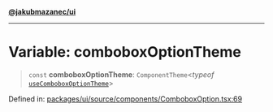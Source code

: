 [**@jakubmazanec/ui**](../README.md)

---

# Variable: comboboxOptionTheme

> `const` **comboboxOptionTheme**: `ComponentTheme`\<_typeof_
> [`useComboboxOptionTheme`](useComboboxOptionTheme.md)\>

Defined in:
[packages/ui/source/components/ComboboxOption.tsx:69](https://github.com/jakubmazanec/tools/blob/6fe16df773d5da14c29261ea934e72b3f99fabb7/packages/ui/source/components/ComboboxOption.tsx#L69)
